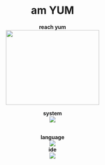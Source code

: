 <!---
- 👋 Hi, I’m @yumm-b612
- 👀 I’m interested in ...
- 🌱 I’m currently learning ...
- 💞️ I’m looking to collaborate on ...
-  ...
yumm-b612/yumm-b612 is a ✨ special ✨ repository because its `README.md` (this file) appears on your GitHub profile.
You can click the Preview link to take a look at your changes.
--->

<div align="center">
 <h1>am YUM</h1>
 <b>reach yum</b>
 <br>
 <a href="https://discord.gg/NaXhwqWxV9"><img style="Padding: 0px; margin: 0px" width="250" height="200" src="https://discord.com/assets/e4923594e694a21542a489471ecffa50.svg"/></a>
  
  <b>system</b>
  <br>
  <a href="https://archlinux.org/"><img src="https://archlinux.org/static/logos/archlinux-logo-dark-90dpi.ebdee92a15b3.png"/></a>
  
  <br>
  <b>language</b>
  <br>
  <a href="https://www.python.org/"><img src="https://www.python.org/static/img/python-logo.png"/></a>
  
  <br>
  <b>ide</b>
  <br>
  <a href="https://code.visualstudio.com/"><img src="https://code.visualstudio.com/assets/blogs/2017/10/24/blueicon.png"/></a>

</div>
